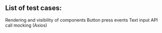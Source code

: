 ## List of test cases:
Rendering and visibility of components
Button press events
Text input
API call mocking (Axios)
